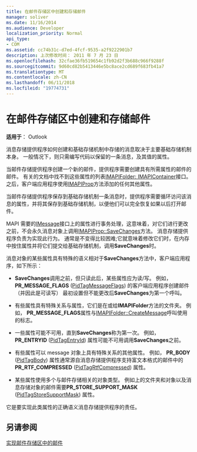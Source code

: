 ```yaml
---
title: 在邮件存储区中创建和存储邮件
manager: soliver
ms.date: 11/16/2014
ms.audience: Developer
localization_priority: Normal
api_type:
- COM
ms.assetid: cc74b31c-d7ed-4fcf-9535-a2f9222901b7
description: 上次修改时间： 2011 年 7 月 23 日
ms.openlocfilehash: 32cfae36fb519654c1fb92d2f3b688c966f9288f
ms.sourcegitcommit: 9d60cd82b5413446e5bc8ace2cd689f683fb41a7
ms.translationtype: MT
ms.contentlocale: zh-CN
ms.lasthandoff: 06/11/2018
ms.locfileid: "19774731"
---
```

# <a name="creating-and-storing-messages-in-message-stores"></a>在邮件存储区中创建和存储邮件

  
  
**适用于**： Outlook 
  
消息存储提供程序如何创建和基础存储机制中存储的消息取决于主要基础存储机制本身。 一般情况下，则只需编写代码以保留的一条消息，及其值的属性。
  
当邮件存储提供程序创建一个新的邮件，提供程序需要创建具有所需属性的邮件的邮件。 有关的文档中找不到这些属性的列表[IMAPIFolder: IMAPIContainer](imapifolderimapicontainer.md)接口。 之后，客户端应用程序使用[IMAPIProp](imapipropiunknown.md)方法添加的任何其他属性。 
  
当邮件存储提供程序保存到基础存储机制一条消息时，提供程序需要循环访问该消息的属性，并将其保存到基础存储机制，以便他们可以完全恢复如果以后打开邮件。
  
MAPI 需要的[IMessage](imessageimapiprop.md)接口上的属性进行事务处理，这意味着，对它们进行更改之前，不会永久消息对象上调用[IMAPIProp::SaveChanges](imapiprop-savechanges.md)方法。 消息存储提供程序负责为实现此行为。 通常是不变得比较困难;它就意味着修改它们时，在内存中按住属性并将它们提交给基础存储机制，调用**SaveChanges**时。 
  
消息对象的某些属性具有特殊的语义相对于**SaveChanges**方法中，客户端应用程序，如下所示： 
  
- **SaveChanges**调用之前，但只读此后，某些属性应为读/写。 例如， **PR_MESSAGE_FLAGS** ([PidTagMessageFlags](pidtagmessageflags-canonical-property.md)) 的客户端应用程序创建邮件 （并因此是可读写） 最初设置但不能更改后**SaveChanges**为第一个呼叫。
    
- 有些属性具有特殊关系与属性，它们是在或给**IMAPIFolder**方法的文件夹。 例如， **PR_MESSAGE_FLAGS**属性与[IMAPIFolder::CreateMessage](imapifolder-createmessage.md)呼叫使用的标志。 
    
- 一些属性可能不可用，直到**SaveChanges**称为第一次。 例如， **PR_ENTRYID** ([PidTagEntryId](pidtagentryid-canonical-property.md)) 属性可能不可用调用**SaveChanges**之前。 
    
- 有些属性可以 message 对象上具有特殊关系的其他属性。 例如， **PR_BODY** ([PidTagBody](pidtagbody-canonical-property.md)) 属性通常源自消息存储提供程序支持富文本格式的邮件中的**PR_RTF_COMPRESSED** ([PidTagRtfCompressed](pidtagrtfcompressed-canonical-property.md)) 属性。
    
- 某些属性使用多个与邮件存储相关的对象类型。 例如上的文件夹和对象以及消息存储对象的邮件需要**PR_STORE_SUPPORT_MASK** ([PidTagStoreSupportMask](pidtagstoresupportmask-canonical-property.md)) 属性。
    
它是要实现此类属性的正确语义消息存储提供程序的责任。
  
## <a name="see-also"></a>另请参阅



[实现邮件存储区中的邮件](implementing-messages-in-message-stores.md)

